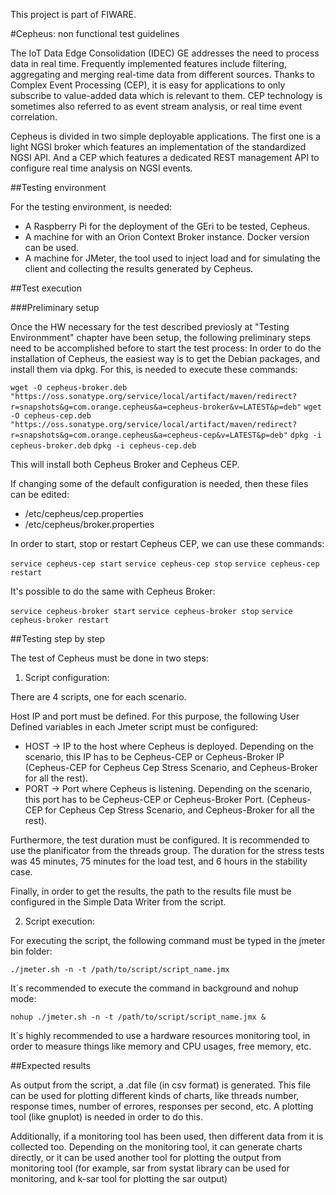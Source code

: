 This project is part of FIWARE.

#Cepheus: non functional test guidelines

The IoT Data Edge Consolidation (IDEC) GE addresses the need to process data in real time. Frequently implemented features include filtering, aggregating and merging real-time data from different sources. Thanks to Complex Event Processing (CEP), it is easy for applications to only subscribe to value-added data which is relevant to them. CEP technology is sometimes also referred to as event stream analysis, or real time event correlation.

Cepheus is divided in two simple deployable applications. The first one is a light NGSI broker which features an implementation of the standardized NGSI API. And a CEP which features a dedicated REST management API to configure real time analysis on NGSI events.

##Testing environment

For the testing environment, is needed: 

* A Raspberry Pi for the deployment of the GEri to be tested, Cepheus.
* A machine for with an Orion Context Broker instance. Docker version can be used.
* A machine for JMeter, the tool used to inject load and for simulating the client and collecting the results generated by Cepheus.

##Test execution

###Preliminary setup

Once the HW necessary for the test described previosly at "Testing Environmment" chapter have been setup, the following preliminary steps need to be accomplished before to start the test process:
In order to do the installation of Cepheus, the easiest way is to get the Debian packages, and install them via dpkg. For this, is needed to execute these commands:

`wget -O cepheus-broker.deb "https://oss.sonatype.org/service/local/artifact/maven/redirect?r=snapshots&g=com.orange.cepheus&a=cepheus-broker&v=LATEST&p=deb"`
`wget -O cepheus-cep.deb "https://oss.sonatype.org/service/local/artifact/maven/redirect?r=snapshots&g=com.orange.cepheus&a=cepheus-cep&v=LATEST&p=deb"`
`dpkg -i cepheus-broker.deb`
`dpkg -i cepheus-cep.deb`

This will install both Cepheus Broker and Cepheus CEP.

If changing some of the default configuration is needed, then these files can be edited:

* /etc/cepheus/cep.properties
* /etc/cepheus/broker.properties

In order to start, stop or restart Cepheus CEP, we can use these commands:

`service cepheus-cep start`
`service cepheus-cep stop`
`service cepheus-cep restart`

It's possible to do the same with Cepheus Broker:

`service cepheus-broker start`
`service cepheus-broker stop`
`service cepheus-broker restart`


##Testing step by step

The test of Cepheus must be done in two steps:

1. Script configuration:

There are 4 scripts, one for each scenario.

Host IP and port must be defined. For this purpose, the following User Defined variables in each Jmeter script must be configured:

* HOST -> IP to the host where Cepheus is deployed. Depending on the scenario, this IP has to be Cepheus-CEP or Cepheus-Broker IP (Cepheus-CEP for Cepheus Cep Stress Scenario, and Cepheus-Broker for all the rest).
* PORT -> Port where Cepheus is listening. Depending on the scenario, this port has to be Cepheus-CEP or Cepheus-Broker Port. (Cepheus-CEP for Cepheus Cep Stress Scenario, and Cepheus-Broker for all the rest).

Furthermore, the test duration must be configured. It is recommended to use the planificator from the threads group. The duration for the stress tests was 45 minutes, 75 minutes for the load test, and 6 hours in the stability case.

Finally, in order to get the results, the path to the results file must be configured in the Simple Data Writer from the script.

2. Script execution:

For executing the script, the following command must be typed in the jmeter bin folder:

`./jmeter.sh -n -t /path/to/script/script_name.jmx`

It´s recommended to execute the command in background and nohup mode:

`nohup ./jmeter.sh -n -t /path/to/script/script_name.jmx &`

It´s highly recommended to use a hardware resources monitoring tool, in order to measure things like memory and CPU usages, free memory, etc.

##Expected results

As output from the script, a .dat file (in csv format) is generated. This file can be used for plotting different kinds of charts, like threads number, response times, number of errores, responses per second, etc. A plotting tool (like gnuplot) is needed in order to do this.

Additionally, if a monitoring tool has been used, then different data from it is collected too. Depending on the monitoring tool, it can generate charts directly, or it can be used another tool for plotting the output from monitoring tool (for example, sar from systat library can be used for monitoring, and k-sar tool for plotting the sar output)


